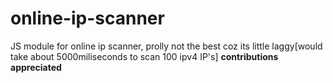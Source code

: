 # online-ip-scanner
JS module for online ip scanner, prolly not the best coz its little laggy[would take about 5000miliseconds to scan 100 ipv4 IP's]
**contributions appreciated**
